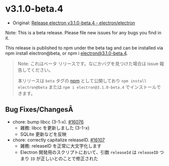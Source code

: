 # v3.1.0-beta.4

* Original: [Release electron v3.1.0-beta.4 - electron/electron](https://github.com/electron/electron/releases/tag/v3.1.0-beta.4)

Note: This is a beta release. Please file new issues for any bugs you find in it.

This release is published to npm under the beta tag and can be installed via npm install electron@beta, or npm i electron@3.1.0-beta.4.

> Note: これはベータ リリースです。なにかバグを見つけた場合は issue 報告してください。
>
> 本リリースは `beta` タグの [npm](https://www.npmjs.com/package/electron) として公開しており `npm install electron@beta` または `npm i electron@3.1.0-beta.4` でインストールできます。

## Bug Fixes/ChangesÂ

* chore: bump libcc (3-1-x). [#16076](https://github.com/electron/electron/pull/16076)
  * 雑務: libcc を更新しました (3-1-x)
  * SQLite 更新などを反映
* chore: correctly capitalize releaseID. [#16107](https://github.com/electron/electron/pull/16107)
  * 雑務: releaseID を正常に大文字化します
  * Electron 開発用のスクリプトにおいて、引数 `releaseId` は `releaseID` つまり `ID` が正しいとのことで修正された
